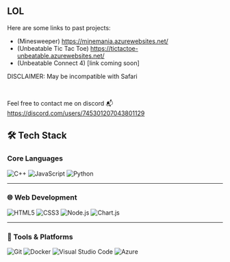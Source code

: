 ## LOL

Here are some links to past projects:


- (Minesweeper) https://minemania.azurewebsites.net/
- (Unbeatable Tic Tac Toe) https://tictactoe-unbeatable.azurewebsites.net/
- (Unbeatable Connect 4) [link coming soon]

DISCLAIMER: May be incompatible with Safari

<br>

Feel free to contact me on discord
📬 https://discord.com/users/745301207043801129



## 🛠 Tech Stack

### Core Languages

![C++](https://img.shields.io/badge/C++-00599C?style=for-the-badge&logo=c%2b%2b&logoColor=white)
![JavaScript](https://img.shields.io/badge/JavaScript-F7DF1E?style=for-the-badge&logo=javascript&logoColor=black)
![Python](https://img.shields.io/badge/Python-3776AB?style=for-the-badge&logo=python&logoColor=white)

---

### 🌐 Web Development

![HTML5](https://img.shields.io/badge/HTML5-E34F26?style=for-the-badge&logo=html5&logoColor=white)
![CSS3](https://img.shields.io/badge/CSS3-1572B6?style=for-the-badge&logo=css3&logoColor=white)
![Node.js](https://img.shields.io/badge/Node.js-339933?style=for-the-badge&logo=nodedotjs&logoColor=white)
![Chart.js](https://img.shields.io/badge/Chart.js-FF6384?style=for-the-badge&logo=chartdotjs&logoColor=white)

---

### 🧰 Tools & Platforms

![Git](https://img.shields.io/badge/Git-F05032?style=for-the-badge&logo=git&logoColor=white)
![Docker](https://img.shields.io/badge/Docker-2496ED?style=for-the-badge&logo=docker&logoColor=white)
![Visual Studio Code](https://img.shields.io/badge/VS%20Code-007ACC?style=for-the-badge&logo=visual-studio-code&logoColor=white)
![Azure](https://img.shields.io/badge/Azure-0078D4?style=for-the-badge&logo=microsoftazure&logoColor=white)



